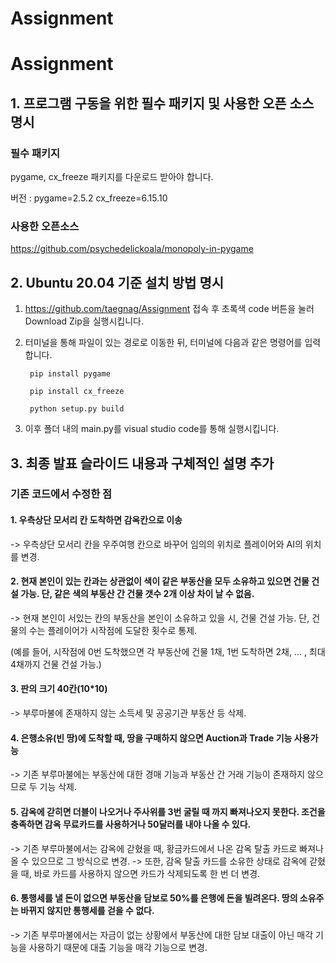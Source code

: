 # Assignment
# Assignment
## 1. 프로그램 구동을 위한 필수 패키지 및 사용한 오픈 소스 명시
### 필수 패키지

pygame, cx_freeze 패키지를 다운로드 받아야 합니다.

버전 : pygame=2.5.2 cx_freeze=6.15.10

### 사용한 오픈소스

https://github.com/psychedelickoala/monopoly-in-pygame 

## 2. Ubuntu 20.04 기준 설치 방법 명시
1. https://github.com/taegnag/Assignment 접속 후 초록색 code 버튼을 눌러 Download Zip을 실행시킵니다.
2. 터미널을 통해 파일이 있는 경로로 이동한 뒤, 터미널에 다음과 같은 명령어를 입력합니다.

        pip install pygame

        pip install cx_freeze

        python setup.py build

3. 이후 폴더 내의 main.py를 visual studio code를 통해 실행시킵니다.

## 3. 최종 발표 슬라이드 내용과 구체적인 설명 추가
### 




### 기존 코드에서 수정한 점

#### 1. 우측상단 모서리 칸 도착하면 감옥칸으로 이송

-> 우측상단 모서리 칸을 우주여행 칸으로 바꾸어 임의의 위치로 플레이어와 AI의 위치를 변경.

#### 2. 현재 본인이 있는 칸과는 상관없이 색이 같은 부동산을 모두 소유하고 있으면 건물 건설 가능. 단, 같은 색의 부동산 간 건물 갯수 2개 이상 차이 날 수 없음.

-> 현재 본인이 서있는 칸의 부동산을 본인이 소유하고 있을 시, 건물 건설 가능. 단, 건물의 수는 플레이어가 시작점에 도달한 횟수로 통제.

(예를 들어, 시작점에 0번 도착했으면 각 부동산에 건물 1채, 1번 도착하면 2채, ... , 최대 4채까지 건물 건설 가능.)


#### 3. 판의 크기 40칸(10*10)
-> 부루마불에 존재하지 않는 소득세 및 공공기관 부동산 등 삭제.

#### 4. 은행소유(빈 땅)에 도착할 때, 땅을 구매하지 않으면 Auction과 Trade 기능 사용가능
-> 기존 부루마불에는 부동산에 대한 경매 기능과 부동산 간 거래 기능이 존재하지 않으므로 두 기능 삭제.

#### 5. 감옥에 갇히면 더블이 나오거나 주사위를 3번 굴릴 때 까지 빠져나오지 못한다. 조건을 충족하면 감옥 무료카드를 사용하거나 50달러를 내야 나올 수 있다.
-> 기존 부루마불에서는 감옥에 갇혔을 때, 황금카드에서 나온 감옥 탈출 카드로 빠져나올 수 있으므로 그 방식으로 변경.
-> 또한, 감옥 탈출 카드를 소유한 상태로 감옥에 갇혔을 때, 바로 카드를 사용하지 않으면 카드가 삭제되도록 한 번 더 변경.

#### 6. 통행세를 낼 돈이 없으면 부동산을 담보로 50%를 은행에 돈을 빌려온다. 땅의 소유주는 바뀌지 않지만 통행세를 걷을 수 없다.
-> 기존 부루마불에서는 자금이 없는 상황에서 부동산에 대한 담보 대출이 아닌 매각 기능을 사용하기 때문에 대출 기능을 매각 기능으로 변경.
